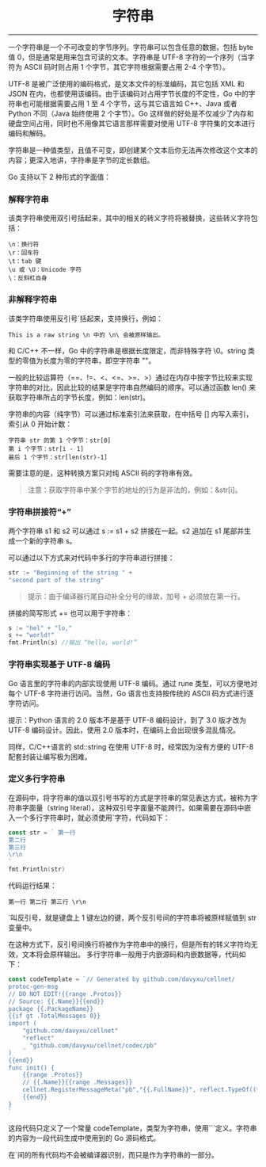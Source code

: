 <center><h1>字符串</h1></center>

---

一个字符串是一个不可改变的字节序列。字符串可以包含任意的数据，包括 byte 值 0，但是通常是用来包含可读的文本。字符串是 UTF-8 字符的一个序列（当字符为 ASCII 码时则占用 1 个字节，其它字符根据需要占用 2-4 个字节）。

UTF-8 是被广泛使用的编码格式，是文本文件的标准编码，其它包括 XML 和 JSON 在内，也都使用该编码。由于该编码对占用字节长度的不定性，Go 中的字符串也可能根据需要占用 1 至 4 个字节，这与其它语言如 C++、Java 或者 Python 不同（Java 始终使用 2 个字节）。Go 这样做的好处是不仅减少了内存和硬盘空间占用，同时也不用像其它语言那样需要对使用 UTF-8 字符集的文本进行编码和解码。

字符串是一种值类型，且值不可变，即创建某个文本后你无法再次修改这个文本的内容；更深入地讲，字符串是字节的定长数组。

Go 支持以下 2 种形式的字面值：

### 解释字符串

该类字符串使用双引号括起来，其中的相关的转义字符将被替换，这些转义字符包括：

```
\n：换行符
\r：回车符
\t：tab 键
\u 或 \U：Unicode 字符
\：反斜杠自身
```

### 非解释字符串

该类字符串使用反引号`括起来，支持换行，例如：

```
This is a raw string \n 中的 \n\ 会被原样输出。
```

和 C/C++ 不一样，Go 中的字符串是根据长度限定，而非特殊字符 \0。string 类型的零值为长度为零的字符串，即空字符串 ""。

一般的比较运算符（==、!=、<、<=、>=、>）通过在内存中按字节比较来实现字符串的对比，因此比较的结果是字符串自然编码的顺序。可以通过函数 len() 来获取字符串所占的字节长度，例如：len(str)。

字符串的内容（纯字节）可以通过标准索引法来获取，在中括号 [] 内写入索引，索引从 0 开始计数：

```
字符串 str 的第 1 个字节：str[0]
第 i 个字节：str[i - 1]
最后 1 个字节：str[len(str)-1]
```

需要注意的是，这种转换方案只对纯 ASCII 码的字符串有效。

> 注意：获取字符串中某个字节的地址的行为是非法的，例如：&str[i]。

### 字符串拼接符“+”

两个字符串 s1 和 s2 可以通过 s := s1 + s2 拼接在一起。s2 追加在 s1 尾部并生成一个新的字符串 s。

可以通过以下方式来对代码中多行的字符串进行拼接：

```go
str := "Beginning of the string " +
"second part of the string"
```

> 提示：由于编译器行尾自动补全分号的缘故，加号 + 必须放在第一行。

拼接的简写形式 += 也可以用于字符串：

```go
s := "hel" + "lo,"
s += "world!"
fmt.Println(s) //输出 “hello, world!”
```

### 字符串实现基于 UTF-8 编码

Go 语言里的字符串的内部实现使用 UTF-8 编码。通过 rune 类型，可以方便地对每个 UTF-8 字符进行访问。当然，Go 语言也支持按传统的 ASCII 码方式进行逐字符访问。

提示：Python 语言的 2.0 版本不是基于 UTF-8 编码设计，到了 3.0 版才改为 UTF-8 编码设计。因此，使用 2.0 版本时，在编码上会出现很多混乱情况。

同样，C/C++语言的 std::string 在使用 UTF-8 时，经常因为没有方便的 UTF-8 配套封装让编写极为困难。

### 定义多行字符串

在源码中，将字符串的值以双引号书写的方式是字符串的常见表达方式，被称为字符串字面量（string literal）。这种双引号字面量不能跨行。如果需要在源码中嵌入一个多行字符串时，就必须使用`字符，代码如下：

```go
const str = ` 第一行
第二行
第三行
\r\n
`
fmt.Println(str)
```

代码运行结果：

```
第一行 第二行 第三行 \r\n
```

`叫反引号，就是键盘上 1 键左边的键，两个反引号间的字符串将被原样赋值到 str 变量中。

在这种方式下，反引号间换行将被作为字符串中的换行，但是所有的转义字符均无效，文本将会原样输出。 多行字符串一般用于内嵌源码和内嵌数据等，代码如下：

```go
const codeTemplate = `// Generated by github.com/davyxu/cellnet/
protoc-gen-msg
// DO NOT EDIT!{{range .Protos}}
// Source: {{.Name}}{{end}}
package {{.PackageName}}
{{if gt .TotalMessages 0}}
import (
    "github.com/davyxu/cellnet"
    "reflect"
    _ "github.com/davyxu/cellnet/codec/pb"
)
{{end}}
func init() {
    {{range .Protos}}
    // {{.Name}}{{range .Messages}}
    cellnet.RegisterMessageMeta("pb","{{.FullName}}", reflect.TypeOf((*{{.Name}})(nil)).Elem(), {{.MsgID}})    {{end}}
    {{end}}
}
`
```

这段代码只定义了一个常量 codeTemplate，类型为字符串，使用```定义。字符串的内容为一段代码生成中使用到的 Go 源码格式。

在`间的所有代码均不会被编译器识别，而只是作为字符串的一部分。
